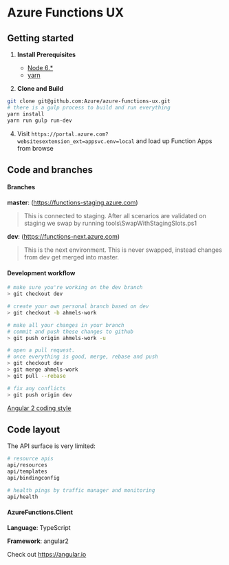 # Azure Functions UX

## Getting started

1. **Install Prerequisites**
    * [Node 6.*](https://nodejs.org/en/download/)
    * [yarn](https://yarnpkg.com/en/docs/install)

3. **Clone and Build**

 ``` bash
git clone git@github.com:Azure/azure-functions-ux.git
# there is a gulp process to build and run everything
yarn install
yarn run gulp run-dev
 ```


4. Visit `https://portal.azure.com?websitesextension_ext=appsvc.env=local` and load up Function Apps from browse

## Code and branches

#### Branches
**master**: (https://functions-staging.azure.com)
> This is connected to staging. After all scenarios are validated on staging we swap by running  tools\SwapWithStagingSlots.ps1

**dev**: (https://functions-next.azure.com)
> This is the next environment. This is never swapped, instead changes from dev get merged into master.

#### Development workflow

``` bash
# make sure you're working on the dev branch
> git checkout dev

# create your own personal branch based on dev
> git checkout -b ahmels-work

# make all your changes in your branch
# commit and push these changes to github
> git push origin ahmels-work -u

# open a pull request.
# once everything is good, merge, rebase and push
> git checkout dev
> git merge ahmels-work
> git pull --rebase

# fix any conflicts
> git push origin dev
```

[Angular 2 coding style](https://angular.io/styleguide)

## Code layout

The API surface is very limited:

``` bash
# resource apis
api/resources
api/templates
api/bindingconfig

# health pings by traffic manager and monitoring
api/health
```

#### AzureFunctions.Client

**Language**: TypeScript

**Framework**: angular2

Check out https://angular.io

